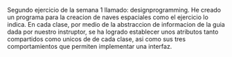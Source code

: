 Segundo ejercicio de la semana 1 llamado: designprogramming.
He creado un programa para la creacion de naves espaciales como el ejercicio lo indica. En  cada clase, por medio de la abstraccion de informacion de la guia dada por nuestro 
instruptor, se ha logrado establecer unos atributos tanto compartidos como unicos de de cada clase, asi como sus tres comportamientos que permiten implementar una interfaz.

